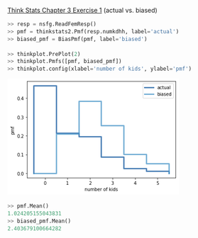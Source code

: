[Think Stats Chapter 3 Exercise 1](http://greenteapress.com/thinkstats2/html/thinkstats2004.html#toc31) (actual vs. biased)

```python
>> resp = nsfg.ReadFemResp()
>> pmf = thinkstats2.Pmf(resp.numkdhh, label='actual')
>> biased_pmf = BiasPmf(pmf, label='biased')

>> thinkplot.PrePlot(2)
>> thinkplot.Pmfs([pmf, biased_pmf])
>> thinkplot.config(xlabel='number of kids', ylabel='pmf')
```
![3-1 pmf](images/3_1_pmf.png)

```python
>> pmf.Mean()
1.024205155043831
>> biased_pmf.Mean()
2.403679100664282
```
